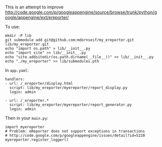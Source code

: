This is an attempt to improve
http://code.google.com/p/googleappengine/source/browse/trunk/python/google/appengine/ext/ereporter/

To use:

    mkdir -P lib
    git submodule add git@github.com:mdornseif/my_ereporter.git lib/my_ereporter.git
    echo "import os.path" > lib/__init__.py
    echo "import site" >> lib/__init__.py
    echo "site.addsitedir(os.path.dirname(__file__))" >> lib/__init__.py
    echo "./my_ereporter" >> lib/submodules.pth


In `app.yaml`:

    handlers:
    - url: /_ereporter/display.html
      script: lib/my_ereporter/myereporter/report_display.py
      login: admin

    - url: /_ereporter.*
      script: lib/my_ereporter/myereporter/report_generator.py
      login: admin



Then in your `main.py`:

    import myereporter
    # Problem: eReporter does not support exceptions in transactions
    # http://code.google.com/p/googleappengine/issues/detail?id=5220
    myereporter.register_logger()
